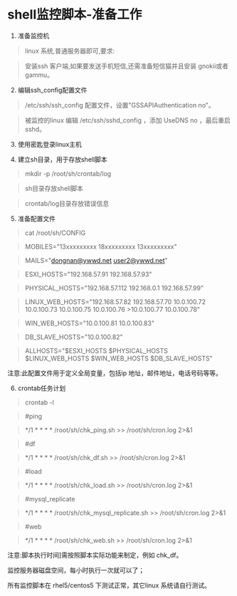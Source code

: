 shell监控脚本-准备工作 
============
1. 准备监控机 

>linux 系统,普通服务器即可,要求: 

>安装ssh 客户端,如果要发送手机短信,还需准备短信猫并且安装 gnokii或者 gammu。

2. 编辑ssh_config配置文件 

>/etc/ssh/ssh_config 配置文件，设置"GSSAPIAuthentication no"。

>被监控的linux 编辑 /etc/ssh/sshd_config ，添加 UseDNS no ，最后重启sshd。

3. 使用密匙登录linux主机 

4. 建立sh目录，用于存放shell脚本 

>mkdir -p /root/sh/crontab/log

>sh目录存放shell脚本 

>crontab/log目录存放错误信息 

5. 准备配置文件 

>cat /root/sh/CONFIG

>MOBILES="13xxxxxxxxx 18xxxxxxxxx 13xxxxxxxxx" 

>MAILS="dongnan@ywwd.net user2@ywwd.net" 

>
>ESXI_HOSTS="192.168.57.91 192.168.57.93" 

>PHYSICAL_HOSTS="192.168.57.112 192.168.0.1 192.168.57.99" 

>LINUX_WEB_HOSTS="192.168.57.82 192.168.57.70 10.0.100.72 10.0.100.73 10.0.100.75 10.0.100.76 >10.0.100.77 10.0.100.78" 

>WIN_WEB_HOSTS="10.0.100.81 10.0.100.83" 

>DB_SLAVE_HOSTS="10.0.100.82" 

>ALLHOSTS="\$ESXI_HOSTS \$PHYSICAL_HOSTS \$LINUX_WEB_HOSTS \$WIN_WEB_HOSTS \$DB_SLAVE_HOSTS"

 注意:此配置文件用于定义全局变量，包括ip 地址，邮件地址，电话号码等等。

6. crontab任务计划

>crontab -l

>\#ping

>*/1 * * * * /root/sh/chk_ping.sh >> /root/sh/cron.log 2>&1

>\#df

>*/1 * * * * /root/sh/chk_df.sh >> /root/sh/cron.log 2>&1

>\#load

>*/1 * * * * /root/sh/chk_load.sh >> /root/sh/cron.log 2>&1

>\#mysql_replicate

>*/1 * * * * /root/sh/chk_mysql_replicate.sh >> /root/sh/cron.log 2>&1

>\#web

>*/1 * * * * /root/sh/chk_web.sh >> /root/sh/cron.log 2>&1

注意:脚本执行时间]需按照脚本实际功能来制定，例如 chk_df。 

监控服务器磁盘空间，每小时执行一次就可以了； 

所有监控脚本在 rhel5/centos5 下测试正常，其它linux 系统请自行测试。 
